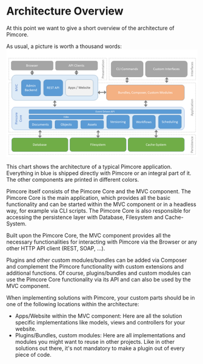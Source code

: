 # Architecture Overview

At this point we want to give a short overview of the architecture of Pimcore. 

As usual, a picture is worth a thousand words: 
![Pimcore Architecture](../img/architectural-chart.png) 

This chart shows the architecture of a typical Pimcore application. Everything in blue is shipped directly with Pimcore or an integral part of it. 
The other components are printed in different colors.

Pimcore itself consists of the Pimcore Core and the MVC component. 
The Pimcore Core is the main application, which provides all the basic
functionality and can be started within the MVC component or in a headless way, for example via CLI scripts.
The Pimcore Core is also responsible for accessing the persistence layer with Database, Filesystem and Cache-System. 

Built upon the Pimcore Core, the MVC component provides all the necessary 
functionalities for interacting with Pimcore via the Browser or any other HTTP
API client (REST, SOAP, ...).
 
Plugins and other custom modules/bundles can be added via Composer and complement the
Pimcore functionality with custom extensions and additional functions. 
Of course, plugins/bundles and custom modules can use the Pimcore Core functionality 
via its API and can also be used by the MVC component. 

When implementing solutions with Pimcore, your custom parts should be in one of the following locations within the architecture: 

 * Apps/Website within the MVC component: Here are all the solution specific implementations 
 like models, views and controllers for your website. 
 * Plugins/Bundles, custom modules: Here are all implementations and modules you might want to reuse 
 in other projects. Like in other solutions out there, it's not mandatory to make a plugin out of every piece of code. 
